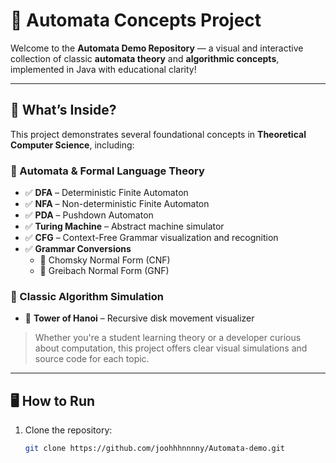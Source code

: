 # 🤖 Automata Concepts Project

Welcome to the **Automata Demo Repository** — a visual and interactive collection of classic **automata theory** and **algorithmic concepts**, implemented in Java with educational clarity!

---

## 📘 What’s Inside?

This project demonstrates several foundational concepts in **Theoretical Computer Science**, including:

### 🧠 Automata & Formal Language Theory
- ✅ **DFA** – Deterministic Finite Automaton
- ✅ **NFA** – Non-deterministic Finite Automaton
- ✅ **PDA** – Pushdown Automaton
- ✅ **Turing Machine** – Abstract machine simulator
- ✅ **CFG** – Context-Free Grammar visualization and recognition
- ✅ **Grammar Conversions**
  - 🔁 Chomsky Normal Form (CNF)
  - 🔁 Greibach Normal Form (GNF)

### 🧮 Classic Algorithm Simulation
- 🗼 **Tower of Hanoi** – Recursive disk movement visualizer

> Whether you're a student learning theory or a developer curious about computation, this project offers clear visual simulations and source code for each topic.

---

## 🖥️ How to Run

1. Clone the repository:
   ```bash
   git clone https://github.com/joohhhnnnny/Automata-demo.git
